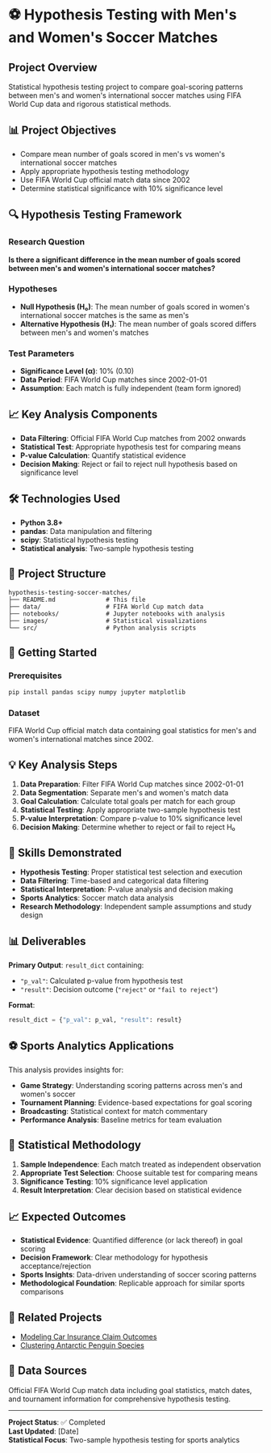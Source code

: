 # ⚽ Hypothesis Testing with Men's and Women's Soccer Matches

## Project Overview
Statistical hypothesis testing project to compare goal-scoring patterns between men's and women's international soccer matches using FIFA World Cup data and rigorous statistical methods.

## 📊 Project Objectives
- Compare mean number of goals scored in men's vs women's international soccer matches
- Apply appropriate hypothesis testing methodology
- Use FIFA World Cup official match data since 2002
- Determine statistical significance with 10% significance level

## 🔍 Hypothesis Testing Framework

### Research Question
**Is there a significant difference in the mean number of goals scored between men's and women's international soccer matches?**

### Hypotheses
- **Null Hypothesis (H₀)**: The mean number of goals scored in women's international soccer matches is the same as men's
- **Alternative Hypothesis (H₁)**: The mean number of goals scored differs between men's and women's matches

### Test Parameters
- **Significance Level (α)**: 10% (0.10)
- **Data Period**: FIFA World Cup matches since 2002-01-01
- **Assumption**: Each match is fully independent (team form ignored)

## 📈 Key Analysis Components
- **Data Filtering**: Official FIFA World Cup matches from 2002 onwards
- **Statistical Test**: Appropriate hypothesis test for comparing means
- **P-value Calculation**: Quantify statistical evidence
- **Decision Making**: Reject or fail to reject null hypothesis based on significance level

## 🛠️ Technologies Used
- **Python 3.8+**
- **pandas**: Data manipulation and filtering
- **scipy**: Statistical hypothesis testing
- **Statistical analysis**: Two-sample hypothesis testing

## 📁 Project Structure
```
hypothesis-testing-soccer-matches/
├── README.md              # This file
├── data/                  # FIFA World Cup match data
├── notebooks/             # Jupyter notebooks with analysis
├── images/                # Statistical visualizations
└── src/                   # Python analysis scripts
```

## 🚀 Getting Started

### Prerequisites
```bash
pip install pandas scipy numpy jupyter matplotlib
```

### Dataset
FIFA World Cup official match data containing goal statistics for men's and women's international matches since 2002.

## 💡 Key Analysis Steps
1. **Data Preparation**: Filter FIFA World Cup matches since 2002-01-01
2. **Data Segmentation**: Separate men's and women's match data
3. **Goal Calculation**: Calculate total goals per match for each group
4. **Statistical Testing**: Apply appropriate two-sample hypothesis test
5. **P-value Interpretation**: Compare p-value to 10% significance level
6. **Decision Making**: Determine whether to reject or fail to reject H₀

## 🎯 Skills Demonstrated
- **Hypothesis Testing**: Proper statistical test selection and execution
- **Data Filtering**: Time-based and categorical data filtering
- **Statistical Interpretation**: P-value analysis and decision making
- **Sports Analytics**: Soccer match data analysis
- **Research Methodology**: Independent sample assumptions and study design

## 📊 Deliverables
**Primary Output**: `result_dict` containing:
- `"p_val"`: Calculated p-value from hypothesis test
- `"result"`: Decision outcome (`"reject"` or `"fail to reject"`)

**Format**:
```python
result_dict = {"p_val": p_val, "result": result}
```

## ⚽ Sports Analytics Applications
This analysis provides insights for:
- **Game Strategy**: Understanding scoring patterns across men's and women's soccer
- **Tournament Planning**: Evidence-based expectations for goal scoring
- **Broadcasting**: Statistical context for match commentary
- **Performance Analysis**: Baseline metrics for team evaluation

## 🔬 Statistical Methodology
1. **Sample Independence**: Each match treated as independent observation
2. **Appropriate Test Selection**: Choose suitable test for comparing means
3. **Significance Testing**: 10% significance level application
4. **Result Interpretation**: Clear decision based on statistical evidence

## 📈 Expected Outcomes
- **Statistical Evidence**: Quantified difference (or lack thereof) in goal scoring
- **Decision Framework**: Clear methodology for hypothesis acceptance/rejection
- **Sports Insights**: Data-driven understanding of soccer scoring patterns
- **Methodological Foundation**: Replicable approach for similar sports comparisons

## 🔗 Related Projects
- [Modeling Car Insurance Claim Outcomes](../modeling-car-insurance-claim-outcomes/)
- [Clustering Antarctic Penguin Species](../clustering-antarctic-penguin-species/)

## 📄 Data Sources
Official FIFA World Cup match data including goal statistics, match dates, and tournament information for comprehensive hypothesis testing.

---

**Project Status**: ✅ Completed  
**Last Updated**: [Date]  
**Statistical Focus**: Two-sample hypothesis testing for sports analytics